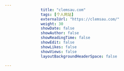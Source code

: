 ---
                title: "clemsau.com"
                tags: [个人网站]
                externalUrl: "https://clemsau.com/"
                weight: 30
                showDate: false
                showAuthor: false
                showReadingTime: false
                showEdit: false
                showLikes: false
                showViews: false
                layoutBackgroundHeaderSpace: false
                ---

